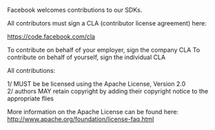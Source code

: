 Facebook welcomes contributions to our SDKs.

All contributors must sign a CLA (contributor license agreement) here:

  https://code.facebook.com/cla

To contribute on behalf of your employer, sign the company CLA
To contribute on behalf of yourself, sign the individual CLA

All contributions:

1/ MUST be be licensed using the Apache License, Version 2.0  
2/ authors MAY retain copyright by adding their copyright notice to the appropriate flies 

More information on the Apache License can be found here: http://www.apache.org/foundation/license-faq.html
